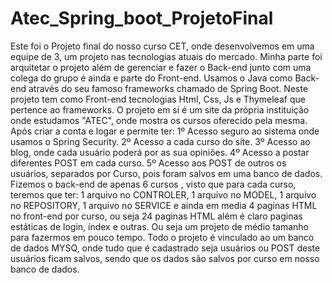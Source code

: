 # Atec_Spring_boot_ProjetoFinal

Este foi o Projeto final do nosso curso CET, onde desenvolvemos em uma equipe de 3, um projeto nas tecnologias atuais do mercado.
Minha parte foi arquitetar o projeto além de gerenciar e fazer o Back-end junto com uma colega do grupo é ainda e parte do Front-end.
Usamos o Java como Back-end  através do seu famoso frameworks chamado de Spring Boot. Neste projeto tem como Front-end tecnologias Html, Css, Js e Thymeleaf que pertence ao  frameworks. O projeto em si é um site da própria instituição onde estudamos "ATEC", onde mostra os cursos oferecido pela mesma. Após criar a conta e logar e permite ter:
1º Acesso seguro ao sistema onde usamos o Spring Security.
2º Acesso a cada curso do site.
3º Acesso ao blog, onde cada usuário poderá por as sua opiniões. 
4º Acesso a postar diferentes POST em cada curso.
5º Acesso aos POST de outros  os usuários, separados  por Curso, pois foram salvos em uma banco de dados.
Fizemos o back-end de apenas  6 cursos , visto que para cada curso, teremos que ter:
1 arquivo no CONTROLER, 1 arquivo no MODEL, 1 arquivo no REPOSITORY, 1 arquivo no SERVICE e ainda em media 4 paginas HTML no front-end por curso, ou seja 24 paginas HTML além é claro paginas estáticas de login, índex e outras. Ou seja um projeto de médio tamanho para fazermos em pouco tempo. 
Todo o projeto é vinculado ao um banco de dados MYSQ, onde tudo que é cadastrado seja usuários ou POST deste usuários ficam salvos, sendo que os dados são salvos por curso em nosso banco de dados.

